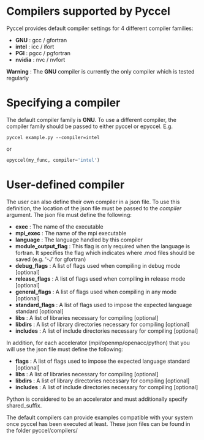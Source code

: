 # Compilers supported by Pyccel

Pyccel provides default compiler settings for 4 different compiler families:
  - **GNU** : gcc / gfortran
  - **intel** : icc / ifort
  - **PGI** : pgcc / pgfortran
  - **nvidia** : nvc / nvfort

**Warning** : The **GNU** compiler is currently the only compiler which is tested regularly

# Specifying a compiler

The default compiler family is **GNU**. To use a different compiler, the compiler family should be passed to either pyccel or epyccel.
E.g.
```shell
pyccel example.py --compiler=intel
```
or
```python
epyccel(my_func, compiler='intel')
```

# User-defined compiler

The user can also define their own compiler in a json file. To use this definition, the location of the json file must be passed to the _compiler_ argument. The json file must define the following:

  - **exec** : The name of the executable
  - **mpi\_exec** : The name of the mpi executable
  - **language** : The language handled by this compiler
  - **module\_output\_flag** : This flag is only required when the language is fortran. It specifies the flag which indicates where .mod files should be saved (e.g. '-J' for gfortran)
  - **debug\_flags** : A list of flags used when compiling in debug mode [optional]
  - **release\_flags** : A list of flags used when compiling in release mode [optional]
  - **general\_flags** : A list of flags used when compiling in any mode [optional]
  - **standard\_flags** : A list of flags used to impose the expected language standard [optional]
  - **libs** : A list of libraries necessary for compiling [optional]
  - **libdirs** : A list of library directories necessary for compiling [optional]
  - **includes** : A list of include directories necessary for compiling [optional]
  
In addition, for each accelerator (mpi/openmp/openacc/python) that you will use the json file must define the following:
  
  - **flags** : A list of flags used to impose the expected language standard [optional]
  - **libs** : A list of libraries necessary for compiling [optional]
  - **libdirs** : A list of library directories necessary for compiling [optional]
  - **includes** : A list of include directories necessary for compiling [optional]

Python is considered to be an accelerator and must additionally specify shared\_suffix.

The default compilers can provide examples compatible with your system once pyccel has been executed at least. These json files can be found in the folder pyccel/compilers/
